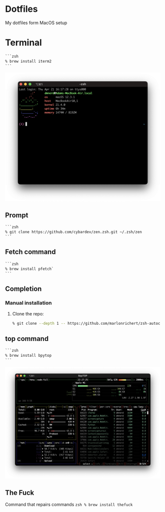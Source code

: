 # Dotfiles
My dotfiles form MacOS setup

# Terminal
    ```zsh
    % brew install iterm2
    ```

![Terminal](https://raw.githubusercontent.com/DMNerd/Dotfiles/main/Screenshots/Term.png "My terminal")

## Prompt
    ```zsh
    % git clone https://github.com/cybardev/zen.zsh.git ~/.zsh/zen
    ```

## Fetch command
    ```zsh
    % brew install pfetch`
    ```

## Completion
### Manual installation
 1. Clone the repo:
    ```zsh
    % git clone --depth 1 -- https://github.com/marlonrichert/zsh-autocomplete.git
    ```
## top command
    ```zsh
    % brew install bpytop
    ```

![bpytop](https://raw.githubusercontent.com/DMNerd/dotfiles/main/Screenshots/bpytop.png "bpytop")

## The Fuck

Command that repairs commands
    ```zsh
    % brew install thefuck
    ```
